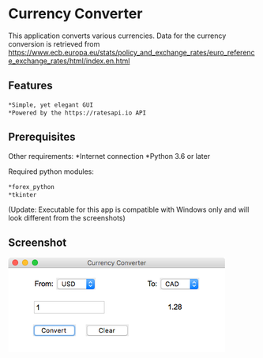 # Currency Converter
This application converts various currencies.  Data for the currency conversion is retrieved from
https://www.ecb.europa.eu/stats/policy_and_exchange_rates/euro_reference_exchange_rates/html/index.en.html 

## Features
    *Simple, yet elegant GUI
    *Powered by the https://ratesapi.io API 
  
## Prerequisites
Other requirements:
   *Internet connection
   *Python 3.6 or later

Required python modules:

    *forex_python
    *tkinter
    

  
(Update: Executable for this app is compatible with Windows only and will look different from the screenshots)
## Screenshot
![Image](Screenshot.png)
